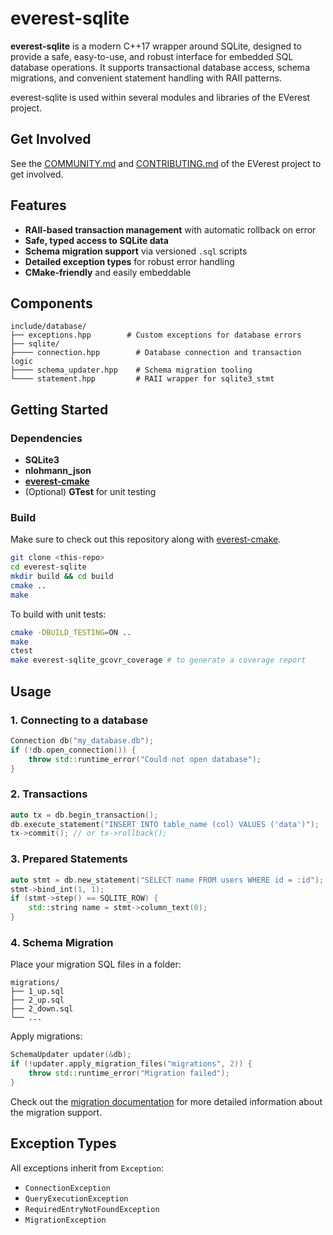 # everest-sqlite

**everest-sqlite** is a modern C++17 wrapper around SQLite, designed to provide a safe, easy-to-use, and robust interface for embedded SQL database operations. It supports transactional database access, schema migrations, and convenient statement handling with RAII patterns.

everest-sqlite is used within several modules and libraries of the EVerest project.

## Get Involved

See the [COMMUNITY.md](https://github.com/EVerest/EVerest/blob/main/COMMUNITY.md) and [CONTRIBUTING.md](https://github.com/EVerest/EVerest/blob/main/CONTRIBUTING.md) of the EVerest project to get involved.

## Features

- **RAII-based transaction management** with automatic rollback on error
- **Safe, typed access to SQLite data**
- **Schema migration support** via versioned `.sql` scripts
- **Detailed exception types** for robust error handling
- **CMake-friendly** and easily embeddable

## Components

```
include/database/
├── exceptions.hpp        # Custom exceptions for database errors
├── sqlite/
├──── connection.hpp        # Database connection and transaction logic
├──── schema_updater.hpp    # Schema migration tooling
└──── statement.hpp         # RAII wrapper for sqlite3_stmt
```

## Getting Started

### Dependencies

- **SQLite3**
- **nlohmann_json**
- **[everest-cmake](https://github.com/EVerest/everest-cmake)**
- (Optional) **GTest** for unit testing

### Build

Make sure to check out this repository along with [everest-cmake](https://github.com/EVerest/everest-cmake).

```bash
git clone <this-repo>
cd everest-sqlite
mkdir build && cd build
cmake ..
make
```

To build with unit tests:

```bash
cmake -DBUILD_TESTING=ON ..
make
ctest
make everest-sqlite_gcovr_coverage # to generate a coverage report
```

## Usage

### 1. Connecting to a database

```cpp
Connection db("my_database.db");
if (!db.open_connection()) {
    throw std::runtime_error("Could not open database");
}
```

### 2. Transactions

```cpp
auto tx = db.begin_transaction();
db.execute_statement("INSERT INTO table_name (col) VALUES ('data')");
tx->commit(); // or tx->rollback();
```

### 3. Prepared Statements

```cpp
auto stmt = db.new_statement("SELECT name FROM users WHERE id = :id");
stmt->bind_int(1, 1);
if (stmt->step() == SQLITE_ROW) {
    std::string name = stmt->column_text(0);
}
```

### 4. Schema Migration

Place your migration SQL files in a folder:

```
migrations/
├── 1_up.sql
├── 2_up.sql
├── 2_down.sql
└── ...
```

Apply migrations:

```cpp
SchemaUpdater updater(&db);
if (!updater.apply_migration_files("migrations", 2)) {
    throw std::runtime_error("Migration failed");
}
```

Check out the [migration documentation](docs/migrations.md) for more detailed information about the migration support.

## Exception Types

All exceptions inherit from `Exception`:
- `ConnectionException`
- `QueryExecutionException`
- `RequiredEntryNotFoundException`
- `MigrationException`
